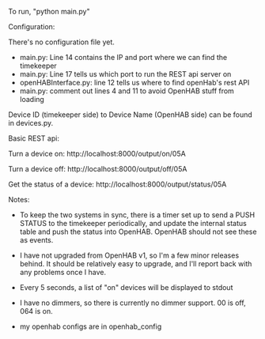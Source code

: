 To run, "python main.py"


Configuration:

There's no configuration file yet.  
  * main.py: Line 14 contains the IP and port where we can find the timekeeper
  * main.py: Line 17 tells us which port to run the REST api server on
  * openHABInterface.py: line 12 tells us where to find openHab's rest API
  * main.py: comment out lines 4 and 11 to avoid OpenHAB stuff from loading

Device ID (timekeeper side) to Device Name (OpenHAB side) can be found in 
devices.py.  

Basic REST api:

Turn a device on:
http://localhost:8000/output/on/05A

Turn a device off:
http://localhost:8000/output/off/05A

Get the status of a device:
http://localhost:8000/output/status/05A

Notes:

* To keep the two systems in sync, there is a timer set up to send a PUSH STATUS
to the timekeeper periodically, and update the internal status table and push
the status into OpenHAB.  OpenHAB should not see these as events.

* I have not upgraded from OpenHAB v1, so I'm a few minor releases behind. 
It should be relatively easy to upgrade, and I'll report back with any 
problems once I have.

* Every 5 seconds, a list of "on" devices will be displayed to stdout

* I have no dimmers, so there is currently no dimmer support.  00 is off, 
064 is on.

* my openhab configs are in openhab_config
